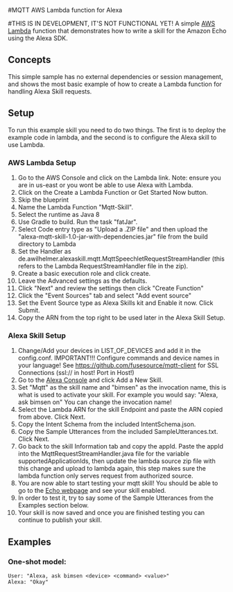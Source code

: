 #MQTT AWS Lambda function for Alexa


#THIS IS IN DEVELOPMENT, IT'S NOT FUNCTIONAL YET! 
A simple [AWS Lambda](http://aws.amazon.com/lambda) function that demonstrates how to write a skill for the Amazon Echo using the Alexa SDK.

## Concepts
This simple sample has no external dependencies or session management, and shows the most basic example of how to create a Lambda function for handling Alexa Skill requests.

## Setup
To run this example skill you need to do two things. The first is to deploy the example code in lambda, and the second is to configure the Alexa skill to use Lambda.

### AWS Lambda Setup
1. Go to the AWS Console and click on the Lambda link. Note: ensure you are in us-east or you wont be able to use Alexa with Lambda.
2. Click on the Create a Lambda Function or Get Started Now button.
3. Skip the blueprint
4. Name the Lambda Function "Mqtt-Skill".
5. Select the runtime as Java 8
6. Use Gradle to build. Run the task "fatJar".
7. Select Code entry type as "Upload a .ZIP file" and then upload the "alexa-mqtt-skill-1.0-jar-with-dependencies.jar" file from the build directory to Lambda
8. Set the Handler as de.awilhelmer.alexaskill.mqtt.MqttSpeechletRequestStreamHandler (this refers to the Lambda RequestStreamHandler file in the zip).
9. Create a basic execution role and click create.
10. Leave the Advanced settings as the defaults.
11. Click "Next" and review the settings then click "Create Function"
12. Click the "Event Sources" tab and select "Add event source"
13. Set the Event Source type as Alexa Skills kit and Enable it now. Click Submit.
14. Copy the ARN from the top right to be used later in the Alexa Skill Setup.

### Alexa Skill Setup
1. Change/Add your devices in LIST_OF_DEVICES and add it in the config.conf. IMPORTANT!!! Configure commands and device names in your language! See https://github.com/fusesource/mqtt-client for SSL Connections (ssl:// in host! Port in Host!) 
2. Go to the [Alexa Console](https://developer.amazon.com/edw/home.html) and click Add a New Skill.
3. Set "Mqtt" as the skill name and "bimsen" as the invocation name, this is what is used to activate your skill. For example you would say: "Alexa, ask bimsen <YOUR DEVICE> on" You can change the invocation name!
4. Select the Lambda ARN for the skill Endpoint and paste the ARN copied from above. Click Next.
5. Copy the Intent Schema from the included IntentSchema.json.
6. Copy the Sample Utterances from the included SampleUtterances.txt. Click Next.
7. Go back to the skill Information tab and copy the appId. Paste the appId into the MqttRequestStreamHandler.java file for the variable supportedApplicationIds,
   then update the lambda source zip file with this change and upload to lambda again, this step makes sure the lambda function only serves request from authorized source.
8. You are now able to start testing your mqtt skill! You should be able to go to the [Echo webpage](http://echo.amazon.com/#skills) and see your skill enabled.
9. In order to test it, try to say some of the Sample Utterances from the Examples section below.
10. Your skill is now saved and once you are finished testing you can continue to publish your skill.

## Examples
### One-shot model:
    User: "Alexa, ask bimsen <device> <command> <value>"
    Alexa: "Okay"
